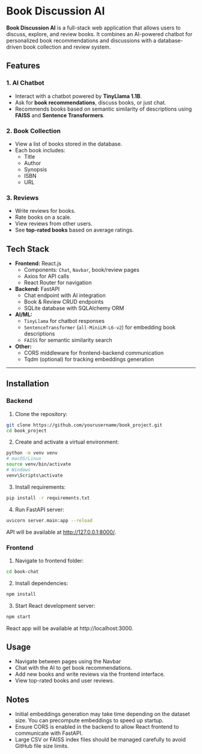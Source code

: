 # Book Discussion AI

**Book Discussion AI** is a full-stack web application that allows users to discuss, explore, and review books. It combines an AI-powered chatbot for personalized book recommendations and discussions with a database-driven book collection and review system.  

## Features

### 1. AI Chatbot
- Interact with a chatbot powered by **TinyLlama 1.1B**.
- Ask for **book recommendations**, discuss books, or just chat.
- Recommends books based on semantic similarity of descriptions using **FAISS** and **Sentence Transformers**.

### 2. Book Collection
- View a list of books stored in the database.
- Each book includes:
  - Title
  - Author
  - Synopsis
  - ISBN
  - URL

### 3. Reviews
- Write reviews for books.
- Rate books on a scale.
- View reviews from other users.
- See **top-rated books** based on average ratings.

## Tech Stack

- **Frontend:** React.js  
  - Components: `Chat`, `Navbar`, book/review pages  
  - Axios for API calls  
  - React Router for navigation
- **Backend:** FastAPI  
  - Chat endpoint with AI integration  
  - Book & Review CRUD endpoints  
  - SQLite database with SQLAlchemy ORM
- **AI/ML:**  
  - `TinyLlama` for chatbot responses  
  - `SentenceTransformer` (`all-MiniLM-L6-v2`) for embedding book descriptions  
  - `FAISS` for semantic similarity search
- **Other:**  
  - CORS middleware for frontend-backend communication  
  - Tqdm (optional) for tracking embeddings generation  

---

## Installation

### Backend

1. Clone the repository:
```bash
git clone https://github.com/yourusername/book_project.git
cd book_project
```

2. Create and activate a virtual environment:
```bash
python -m venv venv
# macOS/Linux
source venv/bin/activate
# Windows
venv\Scripts\activate
```

3. Install requirements:
```bash
pip install -r requirements.txt
```

4. Run FastAPI server:
```bash
uvicorn server.main:app --reload
```
API will be available at http://127.0.0.1:8000/.

### Frontend

1. Navigate to frontend folder:
```bash
cd book-chat
```

2. Install dependencies:
```bash
npm install
```

3. Start React development server:
```bash
npm start
```
React app will be available at http://localhost:3000.

## Usage
- Navigate between pages using the Navbar
- Chat with the AI to get book recommendations.
- Add new books and write reviews via the frontend interface.
- View top-rated books and user reviews.

## Notes
- Initial embeddings generation may take time depending on the dataset size. You can precompute embeddings to speed up startup.
- Ensure CORS is enabled in the backend to allow React frontend to communicate with FastAPI.
- Large CSV or FAISS index files should be managed carefully to avoid GitHub file size limits.
